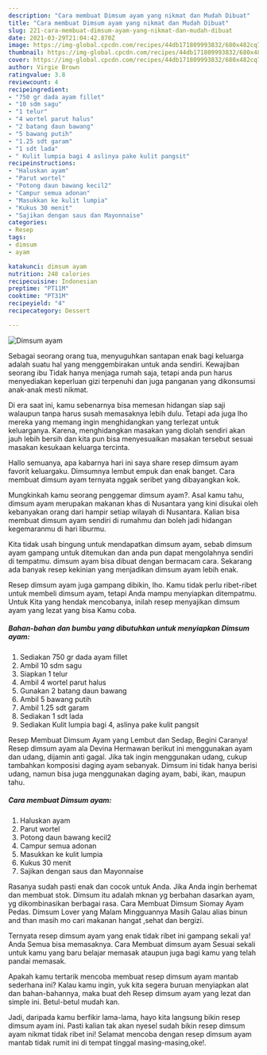 ```yaml
---
description: "Cara membuat Dimsum ayam yang nikmat dan Mudah Dibuat"
title: "Cara membuat Dimsum ayam yang nikmat dan Mudah Dibuat"
slug: 221-cara-membuat-dimsum-ayam-yang-nikmat-dan-mudah-dibuat
date: 2021-03-29T21:04:42.870Z
image: https://img-global.cpcdn.com/recipes/44db171809993832/680x482cq70/dimsum-ayam-foto-resep-utama.jpg
thumbnail: https://img-global.cpcdn.com/recipes/44db171809993832/680x482cq70/dimsum-ayam-foto-resep-utama.jpg
cover: https://img-global.cpcdn.com/recipes/44db171809993832/680x482cq70/dimsum-ayam-foto-resep-utama.jpg
author: Virgie Brown
ratingvalue: 3.8
reviewcount: 4
recipeingredient:
- "750 gr dada ayam fillet"
- "10 sdm sagu"
- "1 telur"
- "4 wortel parut halus"
- "2 batang daun bawang"
- "5 bawang putih"
- "1.25 sdt garam"
- "1 sdt lada"
- " Kulit lumpia bagi 4 aslinya pake kulit pangsit"
recipeinstructions:
- "Haluskan ayam"
- "Parut wortel"
- "Potong daun bawang kecil2"
- "Campur semua adonan"
- "Masukkan ke kulit lumpia"
- "Kukus 30 menit"
- "Sajikan dengan saus dan Mayonnaise"
categories:
- Resep
tags:
- dimsum
- ayam

katakunci: dimsum ayam 
nutrition: 248 calories
recipecuisine: Indonesian
preptime: "PT11M"
cooktime: "PT31M"
recipeyield: "4"
recipecategory: Dessert

---
```



![Dimsum ayam](https://img-global.cpcdn.com/recipes/44db171809993832/680x482cq70/dimsum-ayam-foto-resep-utama.jpg)

Sebagai seorang orang tua, menyuguhkan santapan enak bagi keluarga adalah suatu hal yang menggembirakan untuk anda sendiri. Kewajiban seorang ibu Tidak hanya menjaga rumah saja, tetapi anda pun harus menyediakan keperluan gizi terpenuhi dan juga panganan yang dikonsumsi anak-anak mesti nikmat.

Di era  saat ini, kamu sebenarnya bisa memesan hidangan siap saji walaupun tanpa harus susah memasaknya lebih dulu. Tetapi ada juga lho mereka yang memang ingin menghidangkan yang terlezat untuk keluarganya. Karena, menghidangkan masakan yang diolah sendiri akan jauh lebih bersih dan kita pun bisa menyesuaikan masakan tersebut sesuai masakan kesukaan keluarga tercinta. 

Hallo semuanya, apa kabarnya hari ini saya share resep dimsum ayam favorit keluargaku. Dimsumnya lembut empuk dan enak banget. Cara membuat dimsum ayam ternyata nggak seribet yang dibayangkan kok.

Mungkinkah kamu seorang penggemar dimsum ayam?. Asal kamu tahu, dimsum ayam merupakan makanan khas di Nusantara yang kini disukai oleh kebanyakan orang dari hampir setiap wilayah di Nusantara. Kalian bisa membuat dimsum ayam sendiri di rumahmu dan boleh jadi hidangan kegemaranmu di hari liburmu.

Kita tidak usah bingung untuk mendapatkan dimsum ayam, sebab dimsum ayam gampang untuk ditemukan dan anda pun dapat mengolahnya sendiri di tempatmu. dimsum ayam bisa dibuat dengan bermacam cara. Sekarang ada banyak resep kekinian yang menjadikan dimsum ayam lebih enak.

Resep dimsum ayam juga gampang dibikin, lho. Kamu tidak perlu ribet-ribet untuk membeli dimsum ayam, tetapi Anda mampu menyiapkan ditempatmu. Untuk Kita yang hendak mencobanya, inilah resep menyajikan dimsum ayam yang lezat yang bisa Kamu coba.

<!--inarticleads1-->

##### Bahan-bahan dan bumbu yang dibutuhkan untuk menyiapkan Dimsum ayam:

1. Sediakan 750 gr dada ayam fillet
1. Ambil 10 sdm sagu
1. Siapkan 1 telur
1. Ambil 4 wortel parut halus
1. Gunakan 2 batang daun bawang
1. Ambil 5 bawang putih
1. Ambil 1.25 sdt garam
1. Sediakan 1 sdt lada
1. Sediakan  Kulit lumpia bagi 4, aslinya pake kulit pangsit


Resep Membuat Dimsum Ayam yang Lembut dan Sedap, Begini Caranya! Resep dimsum ayam ala Devina Hermawan berikut ini menggunakan ayam dan udang, dijamin anti gagal. Jika tak ingin menggunakan udang, cukup tambahkan komposisi daging ayam sebanyak. Dimsum ini tidak hanya berisi udang, namun bisa juga menggunakan daging ayam, babi, ikan, maupun tahu. 

<!--inarticleads2-->

##### Cara membuat Dimsum ayam:

1. Haluskan ayam
1. Parut wortel
1. Potong daun bawang kecil2
1. Campur semua adonan
1. Masukkan ke kulit lumpia
1. Kukus 30 menit
1. Sajikan dengan saus dan Mayonnaise


Rasanya sudah pasti enak dan cocok untuk Anda. Jika Anda ingin berhemat dan membuat stok. Dimsum itu adalah mknan yg berbahan dasarkan ayam, yg dikombinasikan berbagai rasa. Cara Membuat Dimsum Siomay Ayam Pedas. Dimsum Lover yang Malam Mingguannya Masih Galau alias binun and than masih mo cari makanan hangat ,sehat dan bergizi. 

Ternyata resep dimsum ayam yang enak tidak ribet ini gampang sekali ya! Anda Semua bisa memasaknya. Cara Membuat dimsum ayam Sesuai sekali untuk kamu yang baru belajar memasak ataupun juga bagi kamu yang telah pandai memasak.

Apakah kamu tertarik mencoba membuat resep dimsum ayam mantab sederhana ini? Kalau kamu ingin, yuk kita segera buruan menyiapkan alat dan bahan-bahannya, maka buat deh Resep dimsum ayam yang lezat dan simple ini. Betul-betul mudah kan. 

Jadi, daripada kamu berfikir lama-lama, hayo kita langsung bikin resep dimsum ayam ini. Pasti kalian tak akan nyesel sudah bikin resep dimsum ayam nikmat tidak ribet ini! Selamat mencoba dengan resep dimsum ayam mantab tidak rumit ini di tempat tinggal masing-masing,oke!.


